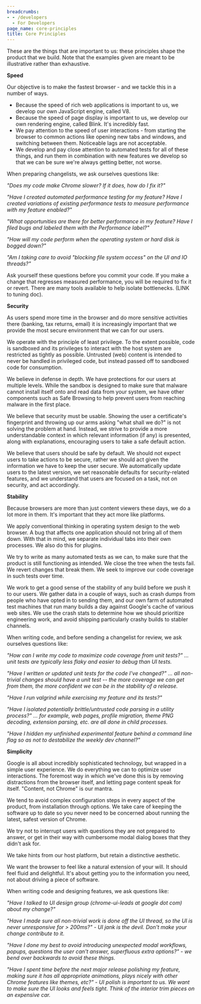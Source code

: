 ```yaml
---
breadcrumbs:
- - /developers
  - For Developers
page_name: core-principles
title: Core Principles
---
```


These are the things that are important to us: these principles shape the
product that we build. Note that the examples given are meant to be illustrative
rather than exhaustive.

**Speed**

Our objective is to make the fastest browser - and we tackle this in a number of
ways.

*   Because the speed of rich web applications is important to us, we
            develop our own JavaScript engine, called V8.
*   Because the speed of page display is important to us, we develop our
            own rendering engine, called Blink. It's incredibly fast.
*   We pay attention to the speed of user interactions - from starting
            the browser to common actions like opening new tabs and windows, and
            switching between them. Noticeable lags are not acceptable.
*   We develop and pay close attention to automated tests for all of
            these things, and run them in combination with new features we
            develop so that we can be sure we're always getting better, not
            worse.

When preparing changelists, we ask ourselves questions like:

*"Does my code make Chrome slower? If it does, how do I fix it?"*

*"Have I created automated performance testing for my feature? Have I created
variations of existing performance tests to measure performance with my feature
enabled?"*

*"What opportunities are there for better performance in my feature? Have I
filed bugs and labeled them with the Performance label?"*

*"How will my code perform when the operating system or hard disk is bogged
down?"*

*"Am I taking care to avoid "blocking file system access" on the UI and IO
threads?"*

Ask yourself these questions before you commit your code. If you make a change
that regresses measured performance, you will be required to fix it or revert.
There are many tools available to help isolate bottlenecks. (LINK to tuning
doc).

**Security**

As users spend more time in the browser and do more sensitive activities there
(banking, tax returns, email) it is increasingly important that we provide the
most secure environment that we can for our users.

We operate with the principle of least privilege. To the extent possible, code
is sandboxed and its privileges to interact with the host system are restricted
as tightly as possible. Untrusted (web) content is intended to never be handled
in privileged code, but instead passed off to sandboxed code for consumption.

We believe in defense in depth. We have protections for our users at multiple
levels. While the sandbox is designed to make sure that malware cannot install
itself onto and read data from your system, we have other components such as
Safe Browsing to help prevent users from reaching malware in the first place.

We believe that security must be usable. Showing the user a certificate's
fingerprint and throwing up our arms asking "what shall we do?" is not solving
the problem at hand. Instead, we strive to provide a more understandable context
in which relevant information (if any) is presented, along with explanations,
encouraging users to take a safe default action.

We believe that users should be safe by default. We should not expect users to
take actions to be secure, rather we should act given the information we have to
keep the user secure. We automatically update users to the latest version, we
set reasonable defaults for security-related features, and we understand that
users are focused on a task, not on security, and act accordingly.

**Stability**

Because browsers are more than just content viewers these days, we do a lot more
in them. It's important that they act more like platforms.

We apply conventional thinking in operating system design to the web browser. A
bug that affects one application should not bring all of them down. With that in
mind, we separate individual tabs into their own processes. We also do this for
plugins.

We try to write as many automated tests as we can, to make sure that the product
is still functioning as intended. We close the tree when the tests fail. We
revert changes that break them. We seek to improve our code coverage in such
tests over time.

We work to get a good sense of the stability of any build before we push it to
our users. We gather data in a couple of ways, such as crash dumps from people
who have opted in to sending them, and our own farm of automated test machines
that run many builds a day against Google's cache of various web sites. We use
the crash stats to determine how we should prioritize engineering work, and
avoid shipping particularly crashy builds to stabler channels.

When writing code, and before sending a changelist for review, we ask ourselves
questions like:

*"How can I write my code to maximize code coverage from unit tests?" ... unit
tests are typically less flaky and easier to debug than UI tests.*

*"Have I written or updated unit tests for the code I've changed?" ... all
non-trivial changes should have a unit test -- the more coverage we can get from
them, the more confident we can be in the stability of a release.*

*"Have I run valgrind while exercising my feature and its tests?"*

*"Have I isolated potentially brittle/untrusted code parsing in a utility
process?" ... for example, web pages, profile migration, theme PNG decoding,
extension parsing, etc. are all done in child processes.*

*"Have I hidden my unfinished experimental feature behind a command line flag so
as not to destabilize the weekly dev channel?"*

**Simplicity**

Google is all about incredibly sophisticated technology, but wrapped in a simple
user experience. We do everything we can to optimize user interactions. The
foremost way in which we've done this is by removing distractions from the
browser itself, and letting page content speak for itself. "Content, not Chrome"
is our mantra.

We tend to avoid complex configuration steps in every aspect of the product,
from installation through options. We take care of keeping the software up to
date so you never need to be concerned about running the latest, safest version
of Chrome.

We try not to interrupt users with questions they are not prepared to answer, or
get in their way with cumbersome modal dialog boxes that they didn't ask for.

We take hints from our host platform, but retain a distinctive aesthetic.

We want the browser to feel like a natural extension of your will. It should
feel fluid and delightful. It's about getting you to the information you need,
not about driving a piece of software.

When writing code and designing features, we ask questions like:

*"Have I talked to UI design group (chrome-ui-leads at google dot com) about my
change?"*

*"Have I made sure all non-trivial work is done off the UI thread, so the UI is
never unresponsive for &gt; 200ms?" - UI jank is the devil. Don't make your
change contribute to it.*

*"Have I done my best to avoid introducing unexpected modal workflows, popups,
questions the user can't answer, superfluous extra options?" - we bend over
backwards to avoid these things.*

*"Have I spent time before the next major release polishing my feature, making
sure it has all appropriate animations, plays nicely with other Chrome features
like themes, etc?" - UI polish is important to us. We want to make sure the UI
looks and feels tight. Think of the interior trim pieces on an expensive car.*